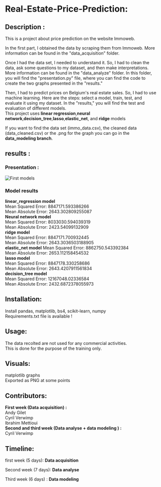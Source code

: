# Real-Estate-Price-Prediction:

## Description : 

This is a project about price prediction on the website Immoweb.<br>

In the first part, I obtained the data by scraping them from Immoweb. More information can be found in the "data_acquisition" folder.<br>

Once I had the data set, I needed to understand it. So, I had to clean the data, ask some questions to my dataset, and then make interpretations. More information can be found in the "data_analyze" folder. In this folder, you will find the "presentation.py" file, where you can find the code to create the two graphs presented in the "results." <br>

Then, I had to predict prices on Belgium's real estate sales. So, I had to use machine learning. Here are the steps: select a model, train, test, and evaluate it using my dataset. In the "results," you will find the test and evaluation of different models.<br>
This project uses **linear regression**,**neural network**,**decision_tree**,**lasso**,**elastic_net**, and **ridge** models<br>

If you want to find the data set (immo_data.csv), the cleaned data (data_cleaned.csv) or the .png for the graph you can go in the **data_modeling branch**.
## results : 
### Presentation : 
![First models ](https://github.com/chipsi44/real-estate-price-prediction-cyril/blob/data_modeling/Figure_1.png)
### Model results
**linear_regression model** <br>
Mean Squared Error:  8847171.593386266<br>
Mean Absolute Error:  2643.302809255087<br>
**Neural network model** <br>
Mean Squared Error:  8033030.594039319<br>
Mean Absolute Error:  2423.54099132909<br>
**ridge model**<br>
Mean Squared Error:  8847171.700932445<br>
Mean Absolute Error:  2643.3036503188905<br>
**elastic_net model**
Mean Squared Error:  8862750.543392384<br>
Mean Absolute Error:  2653.112158454532<br>
**lasso model**<br>
Mean Squared Error:  8847178.330258686 <br>
Mean Absolute Error:  2643.4207911561834<br>
**decision_tree model**<br>
Mean Squared Error:  12167048.02336584<br>
Mean Absolute Error:  2432.6872378055973<br>

## Installation:

Install pandas, matplotlib, bs4, scikit-learn, numpy <br>
Requirements.txt file is available !
## Usage:

The data recolted are not used for any commercial activities. <br>
This is done for the purpose of the training only.

## Visuals:

matplotlib graphs <br>
Exported as PNG at some points

## Contributors:
**First week (Data acquisition) :** <br>
Andy Gilet <br>
Cyril Verwimp <br>
Ibrahim Mettioui <br>
**Second and third week (Data analyse + data modeling ) :** <br>
Cyril Verwimp
## Timeline:
first week (5 days): **Data acquisition** <br>

Second week (7 days): **Data analyse** <br>

Third week (6 days) : **Data modeling** <br>

